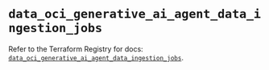 # `data_oci_generative_ai_agent_data_ingestion_jobs`

Refer to the Terraform Registry for docs: [`data_oci_generative_ai_agent_data_ingestion_jobs`](https://registry.terraform.io/providers/hashicorp/oci/7.19.0/docs/data-sources/generative_ai_agent_data_ingestion_jobs).
